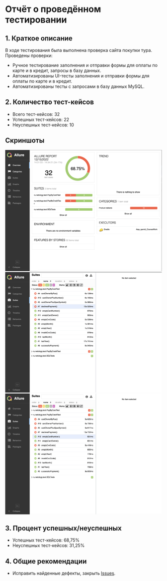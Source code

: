 # Отчёт о проведённом тестировании

## 1. Краткое описание

В ходе тестирования была выполнена проверка сайта покупки тура. Проведены проверки:

* Ручное тестирование заполнения и отправки формы для оплаты по карте и в кредит, запросы в базу данных.
* Автоматизированы UI-тесты заполнения и отправки формы для оплаты по карте и в кредит.
* Автоматизированы тесты с запросами в базу данных MySQL.

## 2. Количество тест-кейсов

* Всего тест-кейсов: 32
* Успешных тест-кейсов: 22
* Неуспешных тест-кейсов: 10

## Скриншоты
![Screenshot 2022-12-15 at 14.39.44.png](Screenshot%202022-12-15%20at%2014.39.44.png)
![Screenshot 2022-12-15 at 14.39.58.png](Screenshot%202022-12-15%20at%2014.39.58.png)
![Screenshot 2022-12-15 at 14.40.12.png](Screenshot%202022-12-15%20at%2014.40.12.png)

## 3. Процент успешных/неуспешных
* Успешных тест-кейсов: 68,75%
*  Неуспешных тест-кейсов: 31,25%

## 4. Общие рекомендации

* Исправить найденные дефекты, закрыть [Issues](https://github.com/nancygespens/Aqa_qamid_CourseWork/issues).